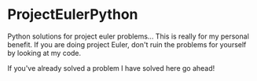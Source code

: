 # ProjectEulerPython

Python solutions for project euler problems... This is really for my personal benefit. If you are doing project Euler, don't ruin the problems for yourself by looking at my code.

If you've already solved a problem I have solved here go ahead!
